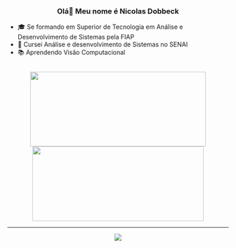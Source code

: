 ### <div align='center'> Olá👋 Meu nome é Nicolas Dobbeck </div>

- 🎓 Se formando em Superior de Tecnologia em Análise e Desenvolvimento de Sistemas pela FIAP
- 📍 Cursei Análise e desenvolvimento de Sistemas no SENAI
- 📚 Aprendendo Visão Computacional

##

<div align="center">
  <a href="https://github.com/NicolasDobbeck">
  <img width="400em" height="170em" src="https://github-readme-stats.vercel.app/api?username=NicolasDobbeck&show_icons=true&theme=dark&include_all_commits=true&count_private=true"/>
  <img width="390em" height="170em" src="https://github-readme-stats.vercel.app/api/top-langs/?username=NicolasDobbeck&layout=compact&langs_count=7&theme=dark"/>
</div>
  
<hr>

<p align="center">
  <a href="https://skillicons.dev">
    <img src="https://skillicons.dev/icons?i=git,css,html,express,regex,figma,java,js,kotlin,mysql,nodejs,ts,vite" />
  </a>
</p>
